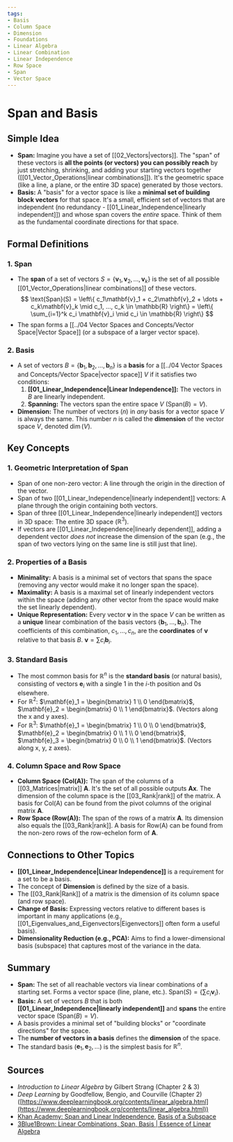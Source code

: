 ```yaml
---
tags:
- Basis
- Column Space
- Dimension
- Foundations
- Linear Algebra
- Linear Combination
- Linear Independence
- Row Space
- Span
- Vector Space
---
```


# Span and Basis

## Simple Idea
*   **Span:** Imagine you have a set of [[02_Vectors|vectors]]. The "span" of these vectors is **all the points (or vectors) you can possibly reach** by just stretching, shrinking, and adding your starting vectors together ([[01_Vector_Operations|linear combinations]]). It's the geometric space (like a line, a plane, or the entire 3D space) generated by those vectors.
*   **Basis:** A "basis" for a vector space is like a **minimal set of building block vectors** for that space. It's a small, efficient set of vectors that are independent (no redundancy - [[01_Linear_Independence|linearly independent]]) and whose span covers the *entire* space. Think of them as the fundamental coordinate directions for that space.

## Formal Definitions

### 1. Span
*   The **span** of a set of vectors $S = \{\mathbf{v}_1, \mathbf{v}_2, ..., \mathbf{v}_k\}$ is the set of all possible [[01_Vector_Operations|linear combinations]] of these vectors.
    $$ \text{Span}(S) = \left\{ c_1\mathbf{v}_1 + c_2\mathbf{v}_2 + \dots + c_k\mathbf{v}_k \mid c_1, ..., c_k \in \mathbb{R} \right\} = \left\{ \sum_{i=1}^k c_i \mathbf{v}_i \mid c_i \in \mathbb{R} \right\} $$
*   The span forms a [[../04 Vector Spaces and Concepts/Vector Space|Vector Space]] (or a subspace of a larger vector space).

### 2. Basis
*   A set of vectors $B = \{\mathbf{b}_1, \mathbf{b}_2, ..., \mathbf{b}_n\}$ is a **basis** for a [[../04 Vector Spaces and Concepts/Vector Space|vector space]] $V$ if it satisfies two conditions:
    1.  **[[01_Linear_Independence|Linear Independence]]:** The vectors in $B$ are linearly independent.
    2.  **Spanning:** The vectors span the entire space $V$ ($\text{Span}(B) = V$).
*   **Dimension:** The number of vectors ($n$) in *any* basis for a vector space $V$ is always the same. This number $n$ is called the **dimension** of the vector space $V$, denoted $\dim(V)$.

## Key Concepts

### 1. Geometric Interpretation of Span
*   Span of one non-zero vector: A line through the origin in the direction of the vector.
*   Span of two [[01_Linear_Independence|linearly independent]] vectors: A plane through the origin containing both vectors.
*   Span of three [[01_Linear_Independence|linearly independent]] vectors in 3D space: The entire 3D space ($\mathbb{R}^3$).
*   If vectors are [[01_Linear_Independence|linearly dependent]], adding a dependent vector *does not* increase the dimension of the span (e.g., the span of two vectors lying on the same line is still just that line).

### 2. Properties of a Basis
*   **Minimality:** A basis is a minimal set of vectors that spans the space (removing any vector would make it no longer span the space).
*   **Maximality:** A basis is a maximal set of linearly independent vectors within the space (adding any other vector from the space would make the set linearly dependent).
*   **Unique Representation:** Every vector $\mathbf{v}$ in the space $V$ can be written as a **unique** linear combination of the basis vectors $\{\mathbf{b}_1, ..., \mathbf{b}_n\}$. The coefficients of this combination, $c_1, ..., c_n$, are the **coordinates** of $\mathbf{v}$ relative to that basis $B$. $\mathbf{v} = \sum c_i \mathbf{b}_i$.

### 3. Standard Basis
*   The most common basis for $\mathbb{R}^n$ is the **standard basis** (or natural basis), consisting of vectors $\mathbf{e}_i$ with a single 1 in the $i$-th position and 0s elsewhere.
*   For $\mathbb{R}^2$: $\mathbf{e}_1 = \begin{bmatrix} 1 \\ 0 \end{bmatrix}$, $\mathbf{e}_2 = \begin{bmatrix} 0 \\ 1 \end{bmatrix}$. (Vectors along the x and y axes).
*   For $\mathbb{R}^3$: $\mathbf{e}_1 = \begin{bmatrix} 1 \\ 0 \\ 0 \end{bmatrix}$, $\mathbf{e}_2 = \begin{bmatrix} 0 \\ 1 \\ 0 \end{bmatrix}$, $\mathbf{e}_3 = \begin{bmatrix} 0 \\ 0 \\ 1 \end{bmatrix}$. (Vectors along x, y, z axes).

### 4. Column Space and Row Space
*   **Column Space (Col(A)):** The span of the columns of a [[03_Matrices|matrix]] $\mathbf{A}$. It's the set of all possible outputs $\mathbf{Ax}$. The dimension of the column space is the [[03_Rank|rank]] of the matrix. A basis for Col(A) can be found from the pivot columns of the original matrix $\mathbf{A}$.
*   **Row Space (Row(A)):** The span of the rows of a matrix $\mathbf{A}$. Its dimension also equals the [[03_Rank|rank]]. A basis for Row(A) can be found from the non-zero rows of the row-echelon form of $\mathbf{A}$.

## Connections to Other Topics
*   **[[01_Linear_Independence|Linear Independence]]** is a requirement for a set to be a basis.
*   The concept of **Dimension** is defined by the size of a basis.
*   The [[03_Rank|Rank]] of a matrix is the dimension of its column space (and row space).
*   **Change of Basis:** Expressing vectors relative to different bases is important in many applications (e.g., [[01_Eigenvalues_and_Eigenvectors|Eigenvectors]] often form a useful basis).
*   **Dimensionality Reduction (e.g., PCA):** Aims to find a lower-dimensional basis (subspace) that captures most of the variance in the data.

## Summary
*   **Span:** The set of all reachable vectors via linear combinations of a starting set. Forms a vector space (line, plane, etc.). $\text{Span}(S) = \{ \sum c_i \mathbf{v}_i \}$.
*   **Basis:** A set of vectors $B$ that is both **[[01_Linear_Independence|linearly independent]]** and **spans** the entire vector space ($\text{Span}(B)=V$).
*   A basis provides a minimal set of "building blocks" or "coordinate directions" for the space.
*   The **number of vectors in a basis** defines the **dimension** of the space.
*   The standard basis ($\mathbf{e}_1, \mathbf{e}_2, ...$) is the simplest basis for $\mathbb{R}^n$.

## Sources
*   *Introduction to Linear Algebra* by Gilbert Strang (Chapter 2 & 3)
*   *Deep Learning* by Goodfellow, Bengio, and Courville (Chapter 2) ([https://www.deeplearningbook.org/contents/linear_algebra.html](https://www.deeplearningbook.org/contents/linear_algebra.html))
*   [Khan Academy: Span and Linear Independence](https://www.khanacademy.org/math/linear-algebra/vectors-and-spaces/linear-combinations/v/linear-combinations-and-span), [Basis of a Subspace](https://www.khanacademy.org/math/linear-algebra/vectors-and-spaces/subspace-basis/v/basis-of-a-subspace)
*   [3Blue1Brown: Linear Combinations, Span, Basis | Essence of Linear Algebra](https://www.youtube.com/watch?v=k7RM-ot2NWY)